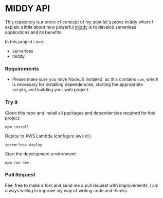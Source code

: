 # MIDDY API

This repository is a prove of concept of my post [let's prove middy](https://slides.com/guillermofernandez-1/middy-example#/) where I explain a little about how powerful [middy](https://middy.js.org/) is to develop serverless applications  and its benefits
 

In this project i use:

- serverless
- middy

### Requirements

- Please make sure you have NodeJS installed, as this contains `npm`, which is necessary for installing dependencies, starting the appropriate scripts, and building your web project.

### Try it

Clone this repo and install all packages and dependencies required for this project:

    npm install

Deploy to AWS Lambda (configure aws cli)

    serverless deploy
    
Start the development environment

    npm run dev



### Pull Request

Feel free to make a fork and send me a pull request with improvements, i am always willing to improve my way of writing code and thanks.

